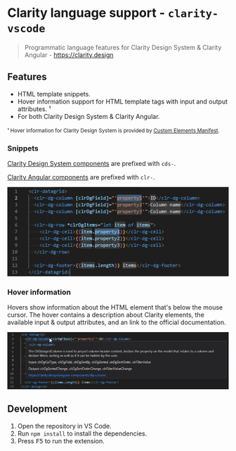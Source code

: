 # Clarity language support - `clarity-vscode`

> Programmatic language features for Clarity Design System & Clarity Angular - https://clarity.design

## Features

- HTML template snippets.
- Hover information support for HTML template tags with input and output attributes. ¹
- For both Clarity Design System & Clarity Angular.

<small>¹ Hover information for Clarity Design System is provided by [Custom Elements Manifest](https://github.com/webcomponents/custom-elements-manifest).</small>

### Snippets

[Clarity Design System components](https://clarity.design/core-components/) are prefixed with `cds-`.

[Clarity Angular components](https://clarity.design/angular-components/) are prefixed with `clr-`.

![Screenshot snippet](images/screenshot-snippet.jpg)

### Hover information

Hovers show information about the HTML element that's below the mouse cursor.
The hover contains a description about Clarity elements, the available input & output attributes, and an link to the official documentation.

![Screenshot hover information](images/screenshot-hover.jpg)

## Development

1. Open the repository in VS Code.
2. Run `npm install` to install the dependencies.
3. Press <kbd>F5</kbd> to run the extension.
